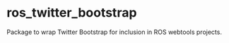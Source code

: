 ros_twitter_bootstrap
=====================

Package to wrap Twitter Bootstrap for inclusion in ROS webtools projects.
